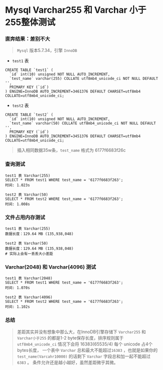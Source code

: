 # Mysql  Varchar255 和 Varchar 小于255整体测试

### 直奔结果：差别不大

> `Mysql` 版本5.7.34，引擎 `InnoDB`

- `test1` 表
```
CREATE TABLE `test1` (
  `id` int(10) unsigned NOT NULL AUTO_INCREMENT,
  `test_name` varchar(255) COLLATE utf8mb4_unicode_ci NOT NULL DEFAULT '',
  PRIMARY KEY (`id`)
) ENGINE=InnoDB AUTO_INCREMENT=3461376 DEFAULT CHARSET=utf8mb4 COLLATE=utf8mb4_unicode_ci;
```

- `test2` 表
```
CREATE TABLE `test2` (
  `id` int(10) unsigned NOT NULL AUTO_INCREMENT,
  `test_name` varchar(50) COLLATE utf8mb4_unicode_ci NOT NULL DEFAULT '',
  PRIMARY KEY (`id`)
) ENGINE=InnoDB AUTO_INCREMENT=3451376 DEFAULT CHARSET=utf8mb4 COLLATE=utf8mb4_unicode_ci;
```


> 插入相同数据35w条，`test_name` 格式为 6177f6683f26c

### 查询测试

```angular2html
test1 表 Varchar(255)
SELECT * FROM test1 WHERE test_name = '6177f6683f263';
时间: 1.023s

test2 表 Varchar(50)
SELECT * FROM test2 WHERE test_name = '6177f6683f263';
时间: 1.008s
```


### 文件占用内存测试
```angular2html
test1 表 Varchar(255)
数据长度：129.64 MB (135,938,048)

test2 表 Varchar(50)
数据长度：129.64 MB (135,938,048)
# 实际上会有一丢丢大小差距
```

### Varchar(2048) 和 Varchar(4096) 测试
```angular2html
test1 表 Varchar(2048)
SELECT * FROM test1 WHERE test_name = '6177f6683f263';
时间: 1.070s

test2 表 Varchar(4096)
SELECT * FROM test2 WHERE test_name = '6177f6683f263';
时间: 1.102s
```

### 总结
> 差距其实并没有想象中那么大，在InnoDB引擎存储下 `Varchar255` 和 `Varchar小于255` 的都是1-2 byte保存长度，排序规则属于 `utf8mb4_unicode_ci` 情况下会将 16383(65535/4)  每个 unicode 占4个bytes长度， 一个表中 `Varchar` 总和最大不能超过`16383` ，也就是如果你的 `test_name(Varcahr10000)` 的话剩下 `Varchar` 字段总和加一起不能超过 `6383` 。
> 条件允许还是越小越好，虽然差距微乎其微。